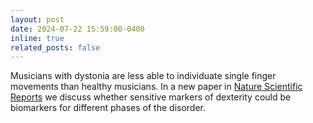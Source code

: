 ```yaml
---
layout: post
date: 2024-07-22 15:59:00-0400
inline: true
related_posts: false
---
```


Musicians with dystonia are less able to individuate single finger movements than healthy musicians.  In a new paper in [Nature Scientific Reports](https://www.nature.com/articles/s41598-024-65888-3) we discuss whether sensitive markers of dexterity could be biomarkers for different phases of the disorder.

